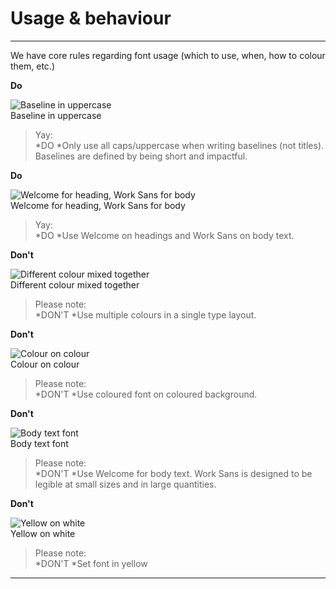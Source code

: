 
# Usage & behaviour

---

We have core rules regarding font usage (which to use, when, how to colour them, etc.)

  
**Do**  
  
![Baseline in uppercase](https://studio-assets.supernova.io/design-systems/81732/b4ca1177-9a18-411d-9d9e-7b62b7eed2d4.png)  
Baseline in uppercase  
  
> Yay:  
> *DO
*Only use all caps/uppercase when writing baselines (not titles). Baselines are defined by being short and impactful.  
  
**Do**  
  
![Welcome for heading, Work Sans for body](https://studio-assets.supernova.io/design-systems/81732/ba689f0d-f446-4717-8886-3a2856384614.png)  
Welcome for heading, Work Sans for body  
  
> Yay:  
> *DO
*Use Welcome on headings and Work Sans on body text.  
  


  
**Don't**  
  
![Different colour mixed together](https://studio-assets.supernova.io/design-systems/81732/3421b18d-126a-4bcd-b418-dc86aecad2dc.png)  
Different colour mixed together  
  
> Please note:  
> *DON'T 
*Use multiple colours in a single type layout.  
  
**Don't**  
  
![Colour on colour](https://studio-assets.supernova.io/design-systems/81732/0d9300c6-79c1-47af-9f3d-5b96101b4dcd.png)  
Colour on colour  
  
> Please note:  
> *DON'T 
*Use coloured font on coloured background.  


  
**Don't**  
  
![Body text font](https://studio-assets.supernova.io/design-systems/81732/7b3e1ef6-2616-4674-9259-a8f92e565181.png)  
Body text font  
  
> Please note:  
> *DON'T 
*Use Welcome for body text. Work Sans is designed to be legible at small sizes and in large quantities.  
  
  
**Don't**  
  
![Yellow on white](https://studio-assets.supernova.io/design-systems/81732/1147f226-ac74-431e-9ce3-a39f00f939fb.png)  
Yellow on white  
  
> Please note:  
> *DON'T 
*Set font in yellow  


---